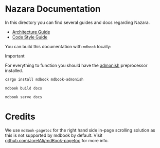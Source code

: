 # Nazara Documentation

In this directory you can find several guides and docs regarding Nazara.

- [Architecture Guide](./src/design/001-architecture.md)
- [Code Style Guide](./src/design/002-code_style.md)

You can build this documentation with `mdbook` locally:

> [!Important]
> For everything to function you should have the [admonish](https://github.com/tommilligan/mdbook-admonish) preprocessor installed.

```bash
cargo install mdbook mdbook-admonish
```

```bash
mdbook build docs
```

```bash
mdbook serve docs
```

# Credits

We use `mdBook-pagetoc` for the right hand side in-page scrolling solution as this is not supported by mdbook by default.
Visit [github.com/JorelAli/mdBook-pagetoc](https://github.com/JorelAli/mdBook-pagetoc) for more info.
